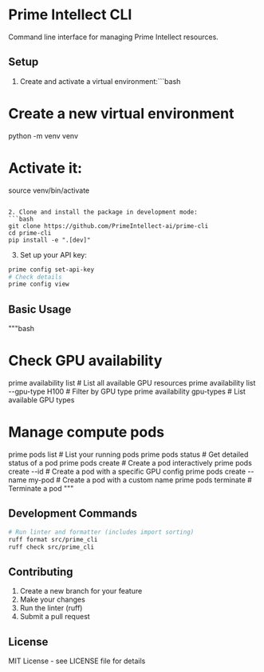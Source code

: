 # Prime Intellect CLI

Command line interface for managing Prime Intellect resources.

## Setup

1. Create and activate a virtual environment:```bash
# Create a new virtual environment
python -m venv venv

# Activate it:
source venv/bin/activate
```

2. Clone and install the package in development mode:
```bash
git clone https://github.com/PrimeIntellect-ai/prime-cli
cd prime-cli
pip install -e ".[dev]" 
```

3. Set up your API key:
```bash
prime config set-api-key
# Check details
prime config view
```

## Basic Usage

"""bash
# Check GPU availability
prime availability list                    # List all available GPU resources
prime availability list --gpu-type H100    # Filter by GPU type
prime availability gpu-types              # List available GPU types

# Manage compute pods
prime pods list                           # List your running pods
prime pods status <pod-id>                # Get detailed status of a pod
prime pods create                         # Create a pod interactively
prime pods create --id <ID>               # Create a pod with a specific GPU config
prime pods create --name my-pod           # Create a pod with a custom name
prime pods terminate <pod-id>             # Terminate a pod
"""

## Development Commands

```bash
# Run linter and formatter (includes import sorting)
ruff format src/prime_cli
ruff check src/prime_cli
```

## Contributing

1. Create a new branch for your feature
2. Make your changes
3. Run the linter (ruff)
4. Submit a pull request

## License
MIT License - see LICENSE file for details
